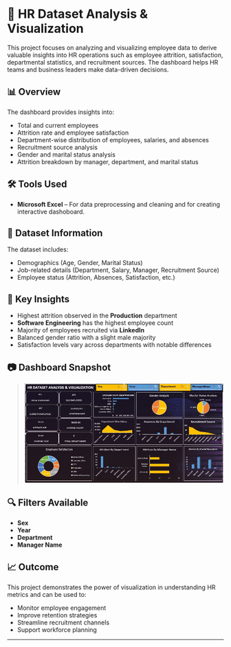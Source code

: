 # 💼 HR Dataset Analysis & Visualization

This project focuses on analyzing and visualizing employee data to derive valuable insights into HR operations such as employee attrition, satisfaction, departmental statistics, and recruitment sources. The dashboard helps HR teams and business leaders make data-driven decisions.

## 📊 Overview

The dashboard provides insights into:

* Total and current employees
* Attrition rate and employee satisfaction
* Department-wise distribution of employees, salaries, and absences
* Recruitment source analysis
* Gender and marital status analysis
* Attrition breakdown by manager, department, and marital status

## 🛠 Tools Used

* **Microsoft Excel** – For data preprocessing and cleaning and for creating interactive dashoboard.

## 📁 Dataset Information

The dataset includes:

* Demographics (Age, Gender, Marital Status)
* Job-related details (Department, Salary, Manager, Recruitment Source)
* Employee status (Attrition, Absences, Satisfaction, etc.)

## 📌 Key Insights

* Highest attrition observed in the **Production** department
* **Software Engineering** has the highest employee count
* Majority of employees recruited via **LinkedIn**
* Balanced gender ratio with a slight male majority
* Satisfaction levels vary across departments with notable differences

## 📷 Dashboard Snapshot

> ![Dashboard Image](./Hr%20Dashboard.JPG)

## 🔍 Filters Available

* **Sex**
* **Year**
* **Department**
* **Manager Name**

## 📈 Outcome

This project demonstrates the power of visualization in understanding HR metrics and can be used to:

* Monitor employee engagement
* Improve retention strategies
* Streamline recruitment channels
* Support workforce planning

--- 
